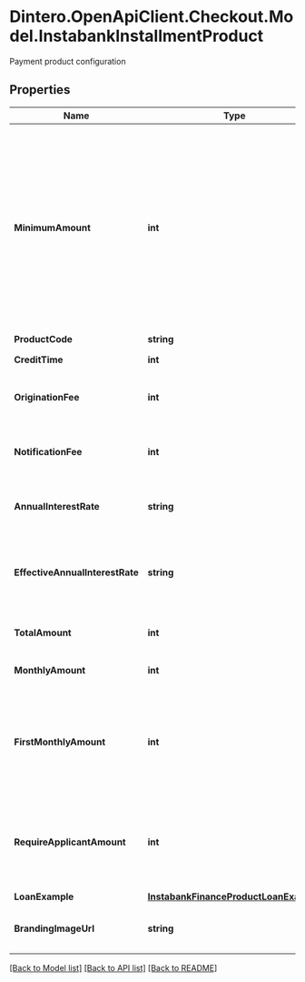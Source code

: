 # Dintero.OpenApiClient.Checkout.Model.InstabankInstallmentProduct
Payment product configuration 

## Properties

Name | Type | Description | Notes
------------ | ------------- | ------------- | -------------
**MinimumAmount** | **int** | Minimum order amount for this product. The product option will be excluded in payments where the order amount is less than the minimum amount.  | [optional] 
**ProductCode** | **string** |  | 
**CreditTime** | **int** | Number of months  | 
**OriginationFee** | **int** | The startup fee for the payment product  | 
**NotificationFee** | **int** | The notification fee for the payment product  | 
**AnnualInterestRate** | **string** | The interest rate for the payment product.  | 
**EffectiveAnnualInterestRate** | **string** | The effective annual interest rate for the payment product  | [optional] [readonly] 
**TotalAmount** | **int** | The total amount to pay | [optional] [readonly] 
**MonthlyAmount** | **int** | The amount to pay pr month | [optional] [readonly] 
**FirstMonthlyAmount** | **int** | The amount to pay in the first invoice. Origantion fee is added to the first invoice.  | [optional] [readonly] 
**RequireApplicantAmount** | **int** | The limit for when instabank will require a full applicant during payment.  | [optional] 
**LoanExample** | [**InstabankFinanceProductLoanExample**](InstabankFinanceProductLoanExample.md) |  | [optional] 
**BrandingImageUrl** | **string** | Url for a custom branding image | [optional] 

[[Back to Model list]](../README.md#documentation-for-models) [[Back to API list]](../README.md#documentation-for-api-endpoints) [[Back to README]](../README.md)

